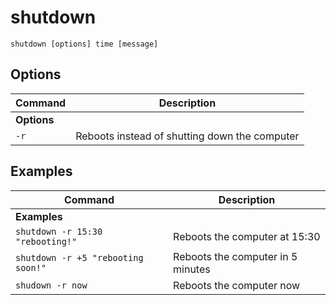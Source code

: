 # shutdown

`shutdown [options] time [message]`

## Options

| **Command**   | **Description**   | 
| --------------|-------------------|
| **Options** |
| `-r` | Reboots instead of shutting down the computer |

## Examples

| **Command**   | **Description**   | 
| --------------|-------------------|
| **Examples** |
| `shutdown -r 15:30 "rebooting!"` | Reboots the computer at 15:30 |
| `shutdown -r +5 "rebooting soon!"` | Reboots the computer in 5 minutes |
| `shudown -r now` | Reboots the computer now |